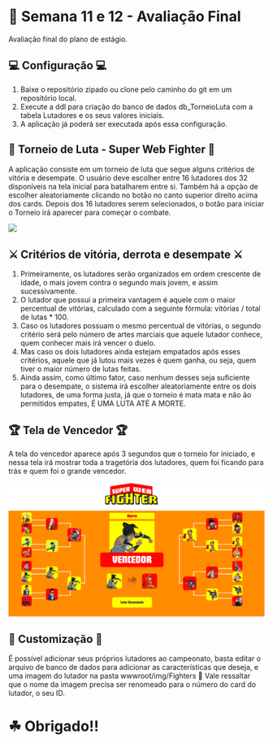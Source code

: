 # 📑 Semana 11 e 12 - Avaliação Final

Avaliação final do plano de estágio.

## 💻 Configuração 💻

1. Baixe o repositório zipado ou clone pelo caminho do git em um repositório local.
2. Execute a ddl para criação do banco de dados db_TorneioLuta com a tabela Lutadores e os seus valores iniciais.
3. A aplicação já poderá ser executada após essa configuração.

## 🥊 Torneio de Luta - Super Web Fighter 🥋

A aplicação consiste em um torneio de luta que segue alguns critérios de vitória e desempate. O usuário deve escolher entre 16 lutadores dos 32 disponíveis na tela inicial para batalharem entre si. Também há a opção de escolher aleatoriamente clicando no botão no canto superior direito acima dos cards.
Depois dos 16 lutadores serem selecionados, o botão para iniciar o Torneio irá aparecer para começar o combate.

<img src="/docs/tela-inicial.gif"/>

## ⚔️ Critérios de vitória, derrota e desempate ⚔️

1. Primeiramente, os lutadores serão organizados em ordem crescente de idade, o mais jovem contra o segundo mais jovem, e assim sucessivamente.
2. O lutador que possui a primeira vantagem é aquele com o maior percentual de vitórias, calculado com a seguinte fórmula: vitórias / total de lutas * 100.
3. Caso os lutadores possuam o mesmo percentual de vitórias, o segundo critério será pelo número de artes marciais que aquele lutador conhece, quem conhecer mais irá vencer o duelo.
4. Mas caso os dois lutadores ainda estejam empatados após esses critérios, aquele que já lutou mais vezes é quem ganha, ou seja, quem tiver o maior número de lutas feitas.
5. Ainda assim, como último fator, caso nenhum desses seja suficiente para o desempate, o sistema irá escolher aleatoriamente entre os dois lutadores, de uma forma justa, já que o torneio é mata mata e não ão permitidos empates, É UMA LUTA ATÉ A MORTE.

## 🏆 Tela de Vencedor 🏆

A tela do vencedor aparece após 3 segundos que o torneio for iniciado, e nessa tela irá mostrar toda a tragetória dos lutadores, quem foi ficando para trás e quem foi o grande vencedor.

<img src="/docs/tela-vencedor.png"/>

## 💾 Customização 💾

É possível adicionar seus próprios lutadores ao campeonato, basta editar o arquivo de banco de dados para adicionar as características que deseja, e uma imagem do lutador na pasta wwwroot/img/Fighters 🔎 Vale ressaltar que o nome da imagem precisa ser renomeado para o número do card do lutador, o seu ID.

# ☘ Obrigado!!
